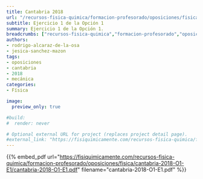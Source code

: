```yaml
---
title: Cantabria 2018
url: "/recursos-fisica-quimica/formacion-profesorado/oposiciones/fisica/cantabria-2018-O1-E1"
subtitle: Ejercicio 1 de la Opción 1
summary: Ejercicio 1 de la Opción 1.
breadcrumbs: ["recursos-fisica-quimica","formacion-profesorado","oposiciones","fisica"]
authors:
- rodrigo-alcaraz-de-la-osa
- jesica-sanchez-mazon
tags:
- oposiciones
- cantabria
- 2018
- mecánica
categories:
- Física

image:
  preview_only: true

#build:
#  render: never

# Optional external URL for project (replaces project detail page).
#external_link: "https://fisiquimicamente.com/recursos-fisica-quimica/formacion-profesorado/oposiciones/fisica/cantabria-2018-o1-e1/cantabria-2018-o1-e1.pdf"
---
```


{{% embed_pdf url="https://fisiquimicamente.com/recursos-fisica-quimica/formacion-profesorado/oposiciones/fisica/cantabria-2018-O1-E1/cantabria-2018-O1-E1.pdf" filename="cantabria-2018-O1-E1.pdf" %}}